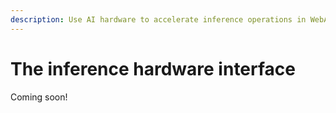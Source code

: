 ```yaml
---
description: Use AI hardware to accelerate inference operations in WebAssembly
---
```


# The inference hardware interface

Coming soon!

